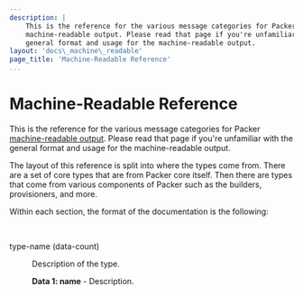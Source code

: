```yaml
---
description: |
    This is the reference for the various message categories for Packer
    machine-readable output. Please read that page if you're unfamiliar with the
    general format and usage for the machine-readable output.
layout: 'docs\_machine\_readable'
page_title: 'Machine-Readable Reference'
...
```


# Machine-Readable Reference

This is the reference for the various message categories for Packer
[machine-readable output](/docs/command-line/machine-readable.html). Please read
that page if you're unfamiliar with the general format and usage for the
machine-readable output.

The layout of this reference is split into where the types come from. There are
a set of core types that are from Packer core itself. Then there are types that
come from various components of Packer such as the builders, provisioners, and
more.

Within each section, the format of the documentation is the following:

<br>

<dl>
<dt>
type-name (data-count)
</dt>
<dd>
    <p>Description of the type.</p>
    <p>
    <strong>Data 1: name</strong> - Description.
    </p>

</dd>
</dl>
